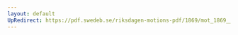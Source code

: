 ```yaml
---
layout: default
UpRedirect: https://pdf.swedeb.se/riksdagen-motions-pdf/1869/mot_1869__fk__00042/mot_1869__fk__00042_002.pdf
---
```

